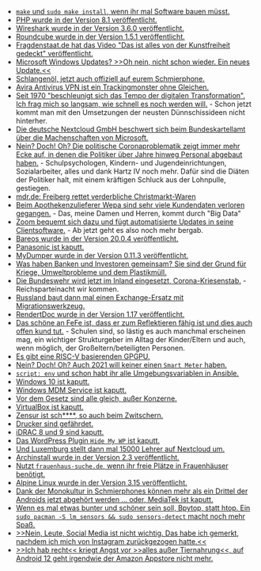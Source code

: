 * [`make` und `sudo make install`, wenn ihr mal Software bauen müsst.](https://opensource.com/article/21/11/compiling-code)
* [PHP wurde in der Version 8.1 veröffentlicht.](https://lwn.net/Articles/877024/rss)
* [Wireshark wurde in der Version 3.6.0 veröffentlicht.](https://scheible.it/wireshark-version_3-6-0/)
* [Roundcube wurde in der Version 1.5.1 veröffentlicht.](https://roundcube.net/news/2021/11/28/update-1.5.1-released)
* [Fragdenstaat.de hat das Video "Das ist alles von der Kunstfreiheit gedeckt" veröffentlicht.](https://netzpolitik.org/2021/musik-alles-von-der-informationsfreiheit-gedeckt/)
* [Microsoft Windows Updates? >>Oh nein, nicht schon wieder. Ein neues Update.<<](https://www.borncity.com/blog/2021/11/29/windows-10-11-mini-umfrage-die-ergebnisse-sind-eine-klatsche-fr-microsoft-2021/)
* [Schlangenöl, jetzt auch offiziell auf eurem Schmierphone.](https://www.kuketz-blog.de/truegerische-sicherheit-virenscanner-apps-sind-schlichtweg-ueberfluessig/)
* [Avira Antivirus VPN ist ein Trackingmonster ohne Gleichen.](https://www.kuketz-blog.de/avira-security-antivirus-vpn-tracking-ohne-zustimmung/)
* [Seit 1970 "beschleunigt sich das Tempo der digitalen Transformation". Ich frag mich so langsam, wie schnell es noch werden will.](https://www.windowspro.de/sponsored/dynatrace/umfrage-700-cios-was-sind-aktuell-groessten-herausforderungen-hindernisse-fuer) - Schon jetzt kommt man mit den Umsetzungen der neusten Dünnschissideen nicht hinterher.
* [Die deutsche Nextcloud GmbH beschwert sich beim Bundeskartellamt über die Machenschaften von Microsoft.](https://nextcloud.com/blog/eu-tech-sector-fights-for-a-level-playing-field-with-microsoft/)
* [Nein? Doch! Oh? Die politische Coronaproblematik zeigt immer mehr Ecke auf, in denen die Politiker über Jahre hinweg Personal abgebaut haben.](https://blog.fefe.de/?ts=9f5a22b1) - Schulpsychologen, Kindern- und Jugendeinrichtungen, Sozialarbeiter, alles und dank Hartz IV noch mehr. Dafür sind die Diäten der Politiker halt, mit einem kräftigen Schluck aus der Lohnpulle, gestiegen.
* [mdr.de: Freiberg rettet verderbliche Christmarkt-Waren](https://www.mdr.de/nachrichten/sachsen/chemnitz/freiberg/verkauf-ware-weihnachtsmarkt-freiberg-100.html)
* [Beim Apothekenzulieferer Wepa sind sehr viele Kundendaten verloren gegangen.](https://www.borncity.com/blog/2021/11/29/datenschutzvorfall-bei-wepa-kundendaten-von-tausenden-apotheken-verschickt/) - Das, meine Damen und Herren, kommt durch "Big Data"
* [Zoom bequemt sich dazu und fügt automatisierte Updates in seine Clientsoftware.](https://www.bleepingcomputer.com/news/security/zoom-finally-adds-automatic-updates-to-windows-macos-clients/) - Ab jetzt geht es also noch mehr bergab.
* [Bareos wurde in der Version 20.0.4 veröffentlicht.](https://www.bareos.com/de/bareos-20-0-4-maintenance-releases/)
* [Panasonic ist kaputt.](https://www.bleepingcomputer.com/news/security/panasonic-discloses-data-breach-after-network-hack/)
* [MyDumper wurde in der Version 0.11.3 veröffentlicht.](https://www.percona.com/blog/mydumper-0-11-3-is-now-available/)
* [Was haben Banken und Investoren gemeinsam? Sie sind der Grund für Kriege, Umweltprobleme und dem Plastikmüll.](https://netzfrauen.org/2021/11/29/plastik-7/)
* [Die Bundeswehr wird jetzt im Inland eingesetzt, Corona-Kriesenstab.](https://tuxproject.de/blog/2021/11/si-vis-pacem-para-bellum-21/) - Reichsparteinacht wir kommen.
* [Russland baut dann mal einen Exchange-Ersatz mit Migrationswerkzeug.](https://www.borncity.com/blog/2021/11/28/astra-entwickelt-software-stack-mit-exchange-server-ersatz-fr-russland/)
* [RendertDoc wurde in der Version 1.17 veröffentlicht.](https://www.phoronix.com/scan.php?page=news_item&px=RenderDoc-1.17-Released)
* [Das schöne an FeFe ist, dass er zum Reflektieren fähig ist und dies auch offen kund tut.](https://blog.fefe.de/?ts=9f5a2e3d) - Schulen sind, so lästig es auch manchmal erscheinen mag, ein wichtiger Strukturgeber im Alltag der Kinder/Eltern und auch, wenn möglich, der Großeltern/beteiligten Personen.
* [Es gibt eine RISC-V basierenden GPGPU.](https://www.phoronix.com/scan.php?page=news_item&px=Vortex-RISC-V-GPGPU)
* [Nein? Doch! Oh? Auch 2021 will keiner einen `Smart Meter` haben.](https://www.borncity.com/blog/2021/11/30/bitcom-umfrage-zu-smart-meter-mehrheit-der-leute-will-sie-nicht/)
* [`script: env` und schon habt ihr alle Umgebungsvariablen in Ansible.](https://www.shellhacks.com/gitlab-ci-cd-print-all-environment-variables/)
* [Windows 10 ist kaputt.](https://www.bleepingcomputer.com/news/security/new-windows-10-zero-day-gives-admin-rights-gets-unofficial-patch/)
* [Windows MDM Service ist kaputt.](https://www.borncity.com/blog/2021/11/27/0patch-fixt-lpe-schwachstelle-cve-2021-24084-in-mobile-device-management-service/)
* [Vor dem Gesetz sind alle gleich, außer Konzerne.](https://netzfrauen.org/2021/11/27/france-6/)
* [VirtualBox ist kaputt.](https://www.borncity.com/blog/2021/11/27/sentinellabs-findet-drei-sicherheitslcken-in-oracle-virtualbox/)
* [Zensur ist sch****, so auch beim Zwitschern.](https://www.borncity.com/blog/2021/11/26/twitter-account-wegen-berichterstattung-zu-adobe-problemen-per-dcma-gesperrt/)
* [Drucker sind gefährdet.](https://www.borncity.com/blog/2021/11/27/printjack-sicherheitsforscher-warnen-vor-angriffen-auf-drucker/)
* [iDRAC 8 und 9 sind kaputt.](https://www.borncity.com/blog/2021/11/26/sicherheitslcken-in-idrac8-9-software-gefhrden-dell-server/)
* [Das WordPress Plugin `Hide My WP` ist kaputt.](https://www.borncity.com/blog/2021/11/26/wordpress-plugin-hide-my-wp-mit-sql-injection-schwachstelle/)
* [Und Luxemburg stellt dann mal 15000 Lehrer auf Nextcloud um.](https://nextcloud.com/blog/15k-teachers-in-luxembourg-start-using-nextcloud/)
* [Archinstall wurde in der Version 2.3 veröffentlicht.](https://www.phoronix.com/scan.php?page=news_item&px=Archinstall-2.3-Released)
* [Nutzt `frauenhaus-suche.de`, wenn ihr freie Plätze in Frauenhäuser benötigt.](https://netzpolitik.org/2021/haeusliche-gewalt-suchmaschine-fuer-freie-plaetze-in-frauenhaeusern-gestartet/)
* [Alpine Linux wurde in der Version 3.15 veröffentlicht.](https://www.phoronix.com/scan.php?page=news_item&px=Alpine-Linux-3.15)
* [Dank der Monokultur in Schmierphones können mehr als ein Drittel der Androids jetzt abgehört werden ... oder, MediaTek ist kaputt.](https://www.borncity.com/blog/2021/11/24/schwachstelle-in-mediatek-chips-von-android-smartphones/)
* [Wenn es mal etwas bunter und schöner sein soll, Bpytop, statt htop. Ein `sudo pacman -S lm_sensors && sudo sensors-detect` macht noch mehr Spaß.](https://linuxundich.de/gnu-linux/bpytop-als-alternative-zu-top-htop-und-co/)
* [>>Nein, Leute, Social Media ist nicht wichtig. Das habe ich gemerkt, nachdem ich mich von Instagram zurückgezogen hatte.<<](https://www.henning-uhle.eu/informatik/social-media-hat-mich-genug-genervt)
* [>>Ich hab recht<< kriegt Angst vor >>alles außer Tiernahrung<<, auf Android 12 geht irgendwie der Amazon Appstore nicht mehr.](https://blog.fefe.de/?ts=9f58f19a)
